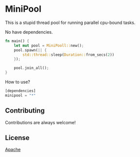 
# MiniPool


This is a stupid thread pool for running parallel cpu-bound tasks.

No have dependencies.

```rust
fn main() {
    let mut pool = MiniPooll::new();
    pool.spawn(|| {
        std::thread::sleep(Duration::from_secs(2))
    });

    pool.join_all();
}
```

How to use?
```rust
[dependencies]
minipool = "*"
```


## Contributing

Contributions are always welcome!


## License

[Apache](https://choosealicense.com/licenses/apache/)


